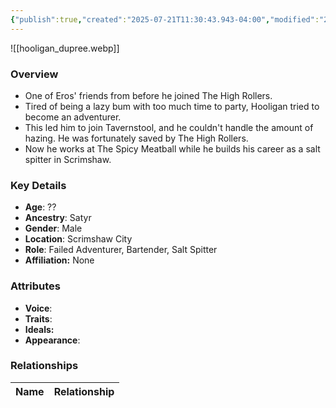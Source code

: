 ```yaml
---
{"publish":true,"created":"2025-07-21T11:30:43.943-04:00","modified":"2025-07-27T17:21:11.513-04:00","published":"2025-07-27T17:21:11.513-04:00","cssclasses":"","Age":"??","Ancestry":"Satyr","Gender":"Male","Location":["Scrimshaw City"],"Role":["Failed Adventurer, Bartender, Salt Spitter"],"Affiliation":["None"],"Appearances":["[[00 -The High Rollers Campaign-]]","[[09 Arby's Sauce|09 Arby's Sauce]]"]}
---
```



![[hooligan_dupree.webp]]

### Overview
- One of Eros' friends from before he joined The High Rollers.
- Tired of being a lazy bum with too much time to party, Hooligan tried to become an adventurer.
- This led him to join Tavernstool, and he couldn't handle the amount of hazing. He was fortunately saved by The High Rollers.
- Now he works at The Spicy Meatball while he builds his career as a salt spitter in Scrimshaw.

### Key Details
- **Age**: ??
- **Ancestry**: Satyr
- **Gender**: Male
- **Location**: Scrimshaw City
- **Role**: Failed Adventurer, Bartender, Salt Spitter
- **Affiliation:** None

### Attributes
- **Voice**: 
- **Traits**: 
- **Ideals:** 
- **Appearance**:

### Relationships

| Name  | Relationship |
| ----- | ------------ |
